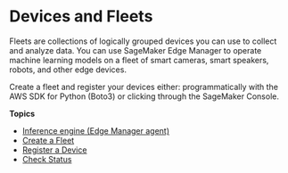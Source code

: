 # Devices and Fleets<a name="edge-device-fleet"></a>

Fleets are collections of logically grouped devices you can use to collect and analyze data\. You can use SageMaker Edge Manager to operate machine learning models on a fleet of smart cameras, smart speakers, robots, and other edge devices\.

Create a fleet and register your devices either: programmatically with the AWS SDK for Python \(Boto3\) or clicking through the SageMaker Console\.

**Topics**
+ [Inference engine \(Edge Manager agent\)](edge-device-fleet-about.md)
+ [Create a Fleet](edge-device-fleet-create.md)
+ [Register a Device](edge-device-fleet-register.md)
+ [Check Status](edge-device-fleet-check-status.md)